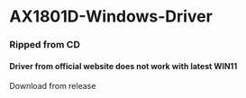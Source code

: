 # AX1801D-Windows-Driver

### Ripped from CD 

#### Driver from official website does not work with latest WIN11

Download from release
